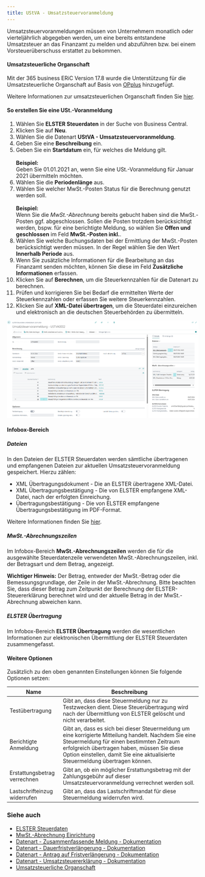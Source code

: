 ```yaml
---
title: UStVA - Umsatzsteuervoranmeldung
---
```


Umsatzsteuervoranmeldungen müssen von Unternehmern monatlich oder vierteljährlich abgegeben werden, um eine bereits entstandene Umsatzsteuer an das Finanzamt zu melden und abzuführen bzw. bei einem Vorsteuerüberschuss erstattet zu bekommen.

#### Umsatzsteuerliche Organschaft

Mit der 365 business ERiC Version 17.8 wurde die Unterstützung für die Umsatzsteuerliche Organschaft auf Basis von [OPplus](https://www.continia.com/de/loesungen/opplus.md) hinzugefügt.

Weitere Informationen zur umsatzsteuerlichen Organschaft finden Sie [hier](opp-affiliation.md).

#### So erstellen Sie eine USt.-Voranmeldung
1. Wählen Sie **ELSTER Steuerdaten** in der Suche von Business Central.
2. Klicken Sie auf **Neu**.
3. Wählen Sie die Datenart **UStVA - Umsatzsteuervoranmeldung**.
4. Geben Sie eine **Beschreibung** ein.
5. Geben Sie ein **Startdatum** ein, für welches die Meldung gilt.<br><br>**Beispiel:**<br>Geben Sie 01.01.2021 an, wenn Sie eine USt.-Voranmeldung für Januar 2021 übermitteln möchten.
6. Wählen Sie die **Periodenlänge** aus.
7. Wählen Sie welcher MwSt.-Posten Status für die Berechnung genutzt werden soll.<br><br>**Beispiel:**<br>Wenn Sie die *MwSt.-Abrechnung* bereits gebucht haben sind die MwSt.-Posten ggf. abgeschlossen. Sollen die Posten trotzdem berücksichtigt werden, bspw. für eine berichtigte Meldung, so wählen Sie **Offen und geschlossen** im Feld **MwSt.-Posten inkl.**.
8. Wählen Sie welche Buchungsdaten bei der Ermittlung der MwSt.-Posten berücksichtigt werden müssen. In der Regel wählen Sie den Wert **Innerhalb Periode** aus.
9. Wenn Sie zusätzliche Informationen für die Bearbeitung an das Finanzamt senden möchten, können Sie diese im Feld **Zusätzliche Informationen** erfassen.
10. Klicken Sie auf **Berechnen**, um die Steuerkennzahlen für die Datenart zu berechnen.
11. Prüfen und korrigieren Sie bei Bedarf die ermittelten Werte der Steuerkennzahlen oder erfassen Sie weitere Steuerkennzahlen.
12. Klicken Sie auf **XML-Datei übertragen**, um die Steuerdatei einzureichen und elektronisch an die deutschen Steuerbehörden zu übermitteln.

![Umsatzsteuervoranmeldung](/assets/images/365-business-eric/elster-sales-vat-adv-notification.png)

#### Infobox-Bereich

##### Dateien

In den Dateien der ELSTER Steuerdaten werden sämtliche übertragenen und empfangenen Dateien zur aktuellen Umsatzsteuervoranmeldung gespeichert.
Hierzu zählen:

 - XML Übertragungsdokument - Die an ELSTER übertragene XML-Datei.
 - XML Übertragungsbestätigung - Die von ELSTER empfangene XML-Datei, nach der erfolgten Einreichung.
 - Übertragungsbestätigung - Die von ELSTER empfangene Übertragungsbestätigung im PDF-Format.

Weitere Informationen finden Sie [hier](elster-tax-statements.md#dateien).

##### MwSt.-Abrechnungszeilen

Im Infobox-Bereich **MwSt.-Abrechnungszeilen** werden die für die ausgewählte Steuerdatenzeile verwendeten MwSt.-Abrechnungszeilen, inkl. der Betragsart und dem Betrag, angezeigt.

<div class="alert alert-info">
    <i class="fa-duotone fa-thin fa-lightbulb fa-lg" style="--fa-secondary-color: #00b7c3; --fa-primary-color: #111111;"></i> <strong>Wichtiger Hinweis:</strong> Der Betrag, entweder der MwSt.-Betrag oder die Bemessungsgrundlage, der Zeile in der MwSt.-Abrechnung. Bitte beachten Sie, dass dieser Betrag zum Zeitpunkt der Berechnung der ELSTER-Steuererklärung berechnet wird und der aktuelle Betrag in der MwSt.-Abrechnung abweichen kann.
</div>

##### ELSTER Übertragung

Im Infobox-Bereich **ELSTER Übertragung** werden die wesentlichen Informationen zur elektronischen Übermittlung der ELSTER Steuerdaten zusammengefasst.

#### Weitere Optionen
Zusätzlich zu den oben genannten Einstellungen können Sie folgende Optionen setzen:

| Name | Beschreibung |
| --- | --- |
| Testübertragung | Gibt an, dass diese Steuermeldung nur zu Testzwecken dient. Diese Steuerübertragung wird nach der Übermittlung von ELSTER gelöscht und nicht verarbeitet. |
| Berichtigte Anmeldung | Gibt an, dass es sich bei dieser Steuermeldung um eine korrigierte Mitteilung handelt. Nachdem Sie eine Steuermeldung für einen bestimmten Zeitraum erfolgreich übertragen haben, müssen Sie diese Option einstellen, damit Sie eine aktualisierte Steuermeldung übertragen können. |
| Erstattungsbetrag verrechnen | Gibt an, ob ein möglicher Erstattungsbetrag mit der Zahlungsgebühr auf dieser Umsatzsteuervoranmeldung verrechnet werden soll. |
| Lastschrifteinzug widerrufen | Gibt an, dass das Lastschriftmandat für diese Steuermeldung widerrufen wird. |

### Siehe auch
- [ELSTER Steuerdaten](elster-tax-statements.md)
- [MwSt.-Abrechnung Einrichtung](vat-statement-setup/vat-statement-setup.md)
- [Datenart - Zusammenfassende Meldung - Dokumentation](elster-recapulative-statement.md)
- [Datenart - Dauerfristverlängerung - Dokumentation](elster-permanent-time-limit-extension.md)
- [Datenart - Antrag auf Fristverlängerung - Dokumentation](elster-request-for-time-extension.md)
- [Datenart - Umsatzsteuererklärung - Dokumentation](elster-annual-vat-return.md)
- [Umsatzsteuerliche Organschaft](opp-affiliation.md)